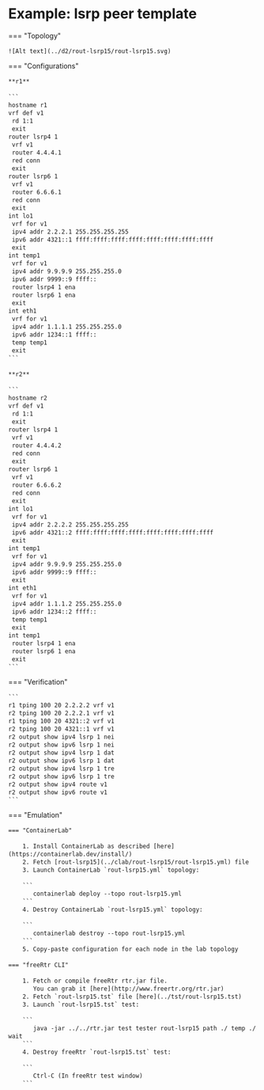 # Example: lsrp peer template

=== "Topology"

    ![Alt text](../d2/rout-lsrp15/rout-lsrp15.svg)

=== "Configurations"

    **r1**

    ```
    hostname r1
    vrf def v1
     rd 1:1
     exit
    router lsrp4 1
     vrf v1
     router 4.4.4.1
     red conn
     exit
    router lsrp6 1
     vrf v1
     router 6.6.6.1
     red conn
     exit
    int lo1
     vrf for v1
     ipv4 addr 2.2.2.1 255.255.255.255
     ipv6 addr 4321::1 ffff:ffff:ffff:ffff:ffff:ffff:ffff:ffff
     exit
    int temp1
     vrf for v1
     ipv4 addr 9.9.9.9 255.255.255.0
     ipv6 addr 9999::9 ffff::
     router lsrp4 1 ena
     router lsrp6 1 ena
     exit
    int eth1
     vrf for v1
     ipv4 addr 1.1.1.1 255.255.255.0
     ipv6 addr 1234::1 ffff::
     temp temp1
     exit
    ```

    **r2**

    ```
    hostname r2
    vrf def v1
     rd 1:1
     exit
    router lsrp4 1
     vrf v1
     router 4.4.4.2
     red conn
     exit
    router lsrp6 1
     vrf v1
     router 6.6.6.2
     red conn
     exit
    int lo1
     vrf for v1
     ipv4 addr 2.2.2.2 255.255.255.255
     ipv6 addr 4321::2 ffff:ffff:ffff:ffff:ffff:ffff:ffff:ffff
     exit
    int temp1
     vrf for v1
     ipv4 addr 9.9.9.9 255.255.255.0
     ipv6 addr 9999::9 ffff::
     exit
    int eth1
     vrf for v1
     ipv4 addr 1.1.1.2 255.255.255.0
     ipv6 addr 1234::2 ffff::
     temp temp1
     exit
    int temp1
     router lsrp4 1 ena
     router lsrp6 1 ena
     exit
    ```

=== "Verification"

    ```
    r1 tping 100 20 2.2.2.2 vrf v1
    r2 tping 100 20 2.2.2.1 vrf v1
    r1 tping 100 20 4321::2 vrf v1
    r2 tping 100 20 4321::1 vrf v1
    r2 output show ipv4 lsrp 1 nei
    r2 output show ipv6 lsrp 1 nei
    r2 output show ipv4 lsrp 1 dat
    r2 output show ipv6 lsrp 1 dat
    r2 output show ipv4 lsrp 1 tre
    r2 output show ipv6 lsrp 1 tre
    r2 output show ipv4 route v1
    r2 output show ipv6 route v1
    ```

=== "Emulation"

    === "ContainerLab"

        1. Install ContainerLab as described [here](https://containerlab.dev/install/)  
        2. Fetch [rout-lsrp15](../clab/rout-lsrp15/rout-lsrp15.yml) file  
        3. Launch ContainerLab `rout-lsrp15.yml` topology:  

        ```
           containerlab deploy --topo rout-lsrp15.yml  
        ```
        4. Destroy ContainerLab `rout-lsrp15.yml` topology:  

        ```
           containerlab destroy --topo rout-lsrp15.yml  
        ```
        5. Copy-paste configuration for each node in the lab topology

    === "freeRtr CLI"

        1. Fetch or compile freeRtr rtr.jar file.  
           You can grab it [here](http://www.freertr.org/rtr.jar)  
        2. Fetch `rout-lsrp15.tst` file [here](../tst/rout-lsrp15.tst)  
        3. Launch `rout-lsrp15.tst` test:  

        ```
           java -jar ../../rtr.jar test tester rout-lsrp15 path ./ temp ./ wait
        ```
        4. Destroy freeRtr `rout-lsrp15.tst` test:  

        ```
           Ctrl-C (In freeRtr test window)
        ```

